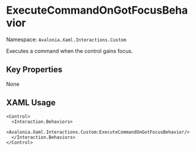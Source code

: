 # ExecuteCommandOnGotFocusBehavior

Namespace: `Avalonia.Xaml.Interactions.Custom`

Executes a command when the control gains focus.



## Key Properties
None

## XAML Usage
```xaml
<Control>
  <Interaction.Behaviors>
    <Avalonia.Xaml.Interactions.Custom:ExecuteCommandOnGotFocusBehavior/>
  </Interaction.Behaviors>
</Control>
```
